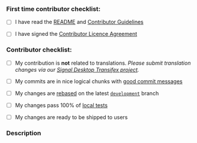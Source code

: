 <!--
Thanks for contributing to the project!
Please help us keep this project in good shape by going through this checklist.
Replace the empty checkboxes [ ] below with checked ones [X] as they are completed
Remember, you can preview this before saving it.
-->

<!-- You can remove this first section if you have contributed before -->

### First time contributor checklist:
- [ ] I have read the [README](https://github.com/WhisperSystems/Signal-Desktop/blob/master/README.md) and [Contributor Guidelines](https://github.com/WhisperSystems/Signal-Desktop/blob/master/CONTRIBUTING.md)
- [ ] I have signed the [Contributor Licence Agreement](https://whispersystems.org/cla/)


### Contributor checklist:
- [ ] My contribution is **not** related to translations. _Please submit translation changes via our [Signal Desktop Transifex project](https://www.transifex.com/liliakai/signal-desktop/)._
- [ ] My commits are in nice logical chunks with [good commit messages](http://chris.beams.io/posts/git-commit/)
- [ ] My changes are [rebased](https://medium.freecodecamp.org/git-rebase-and-the-golden-rule-explained-70715eccc372) on the latest [`development`](https://github.com/WhisperSystems/Signal-Desktop/tree/development) branch
- [ ] My changes pass 100% of [local tests](https://github.com/WhisperSystems/Signal-Desktop/blob/master/CONTRIBUTING.md#tests)
- [ ] My changes are ready to be shipped to users


### Description

<!--
Describe briefly what your pull request changes. Focus on the value provided to users.

Does it address any outstanding issues in this project?
  https://github.com/WhisperSystems/Signal-Desktop/issues?utf8=%E2%9C%93&q=is%3Aissue
  Reference an issue with the hash symbol: "#222"
  If you're fixing it, use something like "Fixes #222"

Please write a summary of your test approach:
  - What kind of manual testing did you do?
  - Did you write any new tests?
  - What operating systems did you test with? (please use specific versions: http://whatsmyos.com/)
  - What other devices did you test with? (other Desktop devices, Android, Android Simulator, iOS, iOS Simulator)
-->
